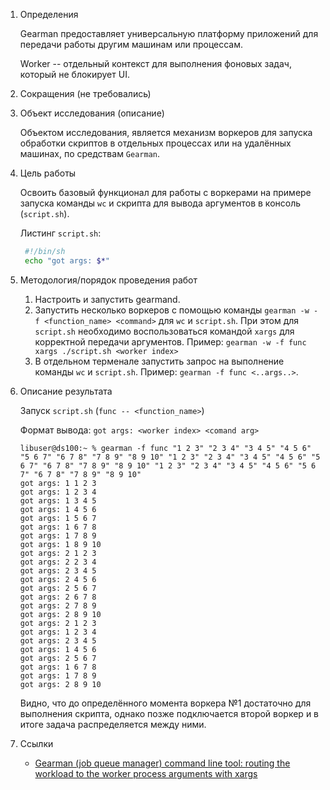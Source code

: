 1. Определения

   Gearman предоставляет универсальную платформу приложений для передачи работы другим машинам или процессам.

   Worker -- отдельный контекст для выполнения фоновых задач, который не блокирует UI.

2. Сокращения (не требовались)

3. Объект исследования (описание)

   Объектом исследования, является механизм воркеров для запуска обработки скриптов в отдельных процессах или на удалённых машинах, по средствам `Gearman`.

4. Цель работы
   
   Освоить базовый функционал для работы с воркерами на примере запуска команды `wc` и скрипта для вывода аргументов в консоль (`script.sh`). 
   
   Листинг `script.sh`:
   ```bash
    #!/bin/sh
    echo "got args: $*"
   ```

5. Методология/порядок проведения работ

   1. Настроить и запустить gearmand.
   2. Запустить несколько воркеров с помощью команды `gearman -w -f <function_name> <command>` для `wc` и `script.sh`.
      При этом для `script.sh` необходимо воспользоваться командой `xargs` для корректной передачи аргументов. Пример: `gearman -w -f func xargs ./script.sh <worker index>` 
   3. В отдельном терменале запустить запрос на выполнение команды `wc` и `script.sh`. Пример: `gearman -f func <..args..>`.

6. Описание результата

   Запуск `script.sh` (`func -- <function_name>`)

   Формат вывода: `got args: <worker index> <comand arg>`

   ```console
   libuser@ds100:~ % gearman -f func "1 2 3" "2 3 4" "3 4 5" "4 5 6"  "5 6 7" "6 7 8" "7 8 9" "8 9 10" "1 2 3" "2 3 4" "3 4 5" "4 5 6" "5 6 7" "6 7 8" "7 8 9" "8 9 10" "1 2 3" "2 3 4" "3 4 5" "4 5 6" "5 6 7" "6 7 8" "7 8 9" "8 9 10"
   got args: 1 1 2 3
   got args: 1 2 3 4
   got args: 1 3 4 5
   got args: 1 4 5 6
   got args: 1 5 6 7
   got args: 1 6 7 8
   got args: 1 7 8 9
   got args: 1 8 9 10
   got args: 2 1 2 3
   got args: 2 2 3 4
   got args: 2 3 4 5
   got args: 2 4 5 6
   got args: 2 5 6 7
   got args: 2 6 7 8
   got args: 2 7 8 9
   got args: 2 8 9 10
   got args: 2 1 2 3
   got args: 1 2 3 4
   got args: 2 3 4 5
   got args: 1 4 5 6
   got args: 2 5 6 7
   got args: 1 6 7 8
   got args: 1 7 8 9
   got args: 2 8 9 10
   ```

   Видно, что до определённого момента воркера №1 достаточно для выполнения скрипта, однако позже подключается второй воркер и в итоге задача распределяется между ними. 
   
7. Ссылки

   - [Gearman (job queue manager) command line tool: routing the workload to the worker process arguments with xargs](https://www.stefaanlippens.net/gearman_setting_worker_process_arguments_through_xargs/)
